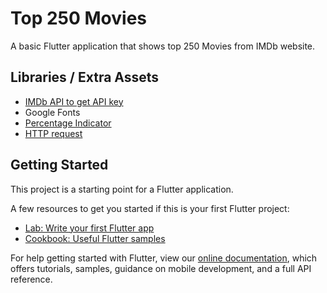 # Top 250 Movies

A basic Flutter application that shows top 250 Movies from IMDb website.<br>
## Libraries / Extra Assets
- [IMDb API to get API key](https://imdb-api.com/)
- Google Fonts
- [Percentage Indicator](https://pub.dev/packages/percent_indicator)
- [HTTP request](https://pub.dev/packages/http)

## Getting Started

This project is a starting point for a Flutter application.

A few resources to get you started if this is your first Flutter project:

- [Lab: Write your first Flutter app](https://flutter.dev/docs/get-started/codelab)
- [Cookbook: Useful Flutter samples](https://flutter.dev/docs/cookbook)

For help getting started with Flutter, view our
[online documentation](https://flutter.dev/docs), which offers tutorials,
samples, guidance on mobile development, and a full API reference.
